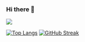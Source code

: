 ### Hi there 👋

[![](https://visitcount.itsvg.in/api?id=tomleejumah&label=Profile%20Views&pretty=true)](https://visitcount.itsvg.in)

[![Top Langs](https://github-readme-stats.vercel.app/api/top-langs/?username=tomleejumah&theme=transparent&hide_progress=true)](https://github.com/tomleejumah/github-readme-stats)  [![GitHub Streak](https://streak-stats.demolab.com?user=tomleejumah&theme=highcontrast&mode=weekly&card_width=305&card_height=155)](https://git.io/streak-stats)



<!--
[![Tomlee Jumah stats](https://github-readme-stats.vercel.app/api?username=tomleejumah&hide=stars&show_icons=true&theme=transparent)](https://github.com/tomleejumah/github-readme-stats)
**tomleejumah/tomleejumah** is a ✨ _special_ ✨ repository because its `README.md` (this file) appears on your GitHub profile.

Here are some ideas to get you started:

- 🔭 I’m currently working on ...
- 🌱 I’m currently learning ...
- 👯 I’m looking to collaborate on ...
- 🤔 I’m looking for help with ...
- 💬 Ask me about ...
- 📫 How to reach me: ...
- 😄 Pronouns: ...
- ⚡ Fun fact: ...
-->
